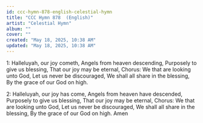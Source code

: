 ```yaml
---
id: ccc-hymn-878-english-celestial-hymn
title: "CCC Hymn 878  (English)"
artist: "Celestial Hymn"
album: ""
cover: ""
created: "May 18, 2025, 10:38 AM"
updated: "May 18, 2025, 10:38 AM"
---
```


1: Halleluyah, our joy cometh,
Angels from heaven descending,
Purposely to give us blessing,
That our joy may be eternal,
Chorus: We that are looking unto God,
Let us never be discouraged,
We shall all share in the blessing,
By the grace of our God on high.

2: Halleluyah, our joy has come,
Angels from heaven have descended,
Purposely to give us blessing,
That our joy may be eternal,
Chorus: We that are looking unto God,
Let us never be discouraged,
We shall all share in the blessing,
By the grace of our God on high.
Amen